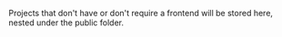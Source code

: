 Projects that don't have or don't require a frontend will be stored here, nested under the public folder.
